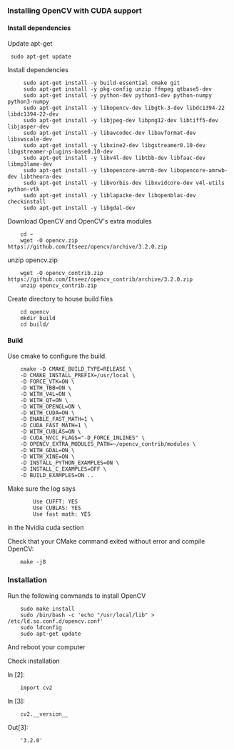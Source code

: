 
### Installing OpenCV with CUDA support
#### Install dependencies

Update apt-get

     sudo apt-get update

Install dependencies

         sudo apt-get install -y build-essential cmake git
         sudo apt-get install -y pkg-config unzip ffmpeg qtbase5-dev 
         sudo apt-get install -y python-dev python3-dev python-numpy python3-numpy
         sudo apt-get install -y libopencv-dev libgtk-3-dev libdc1394-22 libdc1394-22-dev 
         sudo apt-get install -y libjpeg-dev libpng12-dev libtiff5-dev libjasper-dev
         sudo apt-get install -y libavcodec-dev libavformat-dev libswscale-dev 
         sudo apt-get install -y libxine2-dev libgstreamer0.10-dev libgstreamer-plugins-base0.10-dev
         sudo apt-get install -y libv4l-dev libtbb-dev libfaac-dev libmp3lame-dev 
         sudo apt-get install -y libopencore-amrnb-dev libopencore-amrwb-dev libtheora-dev
         sudo apt-get install -y libvorbis-dev libxvidcore-dev v4l-utils python-vtk
         sudo apt-get install -y liblapacke-dev libopenblas-dev checkinstall
         sudo apt-get install -y libgdal-dev

Download OpenCV and OpenCV's extra modules

        cd ~
        wget -O opencv.zip https://github.com/Itseez/opencv/archive/3.2.0.zip

unzip opencv.zip

        wget -O opencv_contrib.zip https://github.com/Itseez/opencv_contrib/archive/3.2.0.zip
        unzip opencv_contrib.zip

Create directory to house build files

        cd opencv
        mkdir build
        cd build/

#### Build

Use cmake to configure the build.

        cmake -D CMAKE_BUILD_TYPE=RELEASE \
        -D CMAKE_INSTALL_PREFIX=/usr/local \
        -D FORCE_VTK=ON \
        -D WITH_TBB=ON \
        -D WITH_V4L=ON \
        -D WITH_QT=ON \
        -D WITH_OPENGL=ON \
        -D WITH_CUDA=ON \
        -D ENABLE_FAST_MATH=1 \
        -D CUDA_FAST_MATH=1 \
        -D WITH_CUBLAS=ON \
        -D CUDA_NVCC_FLAGS="-D_FORCE_INLINES" \
        -D OPENCV_EXTRA_MODULES_PATH=~/opencv_contrib/modules \
        -D WITH_GDAL=ON \
        -D WITH_XINE=ON \
        -D INSTALL_PYTHON_EXAMPLES=ON \
        -D INSTALL_C_EXAMPLES=OFF \
        -D BUILD_EXAMPLES=ON ..

Make sure the log says

            Use CUFFT: YES
            Use CUBLAS: YES
            Use fast math: YES

in the Nvidia cuda section

Check that your CMake command exited without error and compile OpenCV:

        make -j8

### Installation

Run the following commands to install OpenCV

        sudo make install
        sudo /bin/bash -c 'echo "/usr/local/lib" > /etc/ld.so.conf.d/opencv.conf'
        sudo ldconfig
        sudo apt-get update

And reboot your computer

Check installation

In [2]:

        import cv2

In [3]:

        cv2.__version__

Out[3]:

        '3.2.0'

